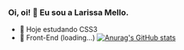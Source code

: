 ### Oi, oi! 🙂 Eu sou a Larissa Mello.


- 🌱 Hoje estudando CSS3
- 📍 Front-End (loading...)
[![Anurag's GitHub stats](https://github-readme-stats.vercel.app/i-Larissa-i=anuraghazra)](https://github.com/anuraghazra/github-readme-stats)
